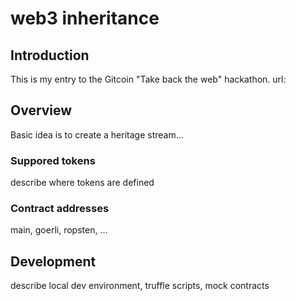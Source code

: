 # web3 inheritance
## Introduction
This is my entry to the Gitcoin "Take back the web" hackathon.
url:

## Overview
Basic idea is to create a heritage stream...

### Suppored tokens
describe where tokens are defined

### Contract addresses
main, goerli, ropsten, ...

## Development
describe local dev environment, truffle scripts, mock contracts
